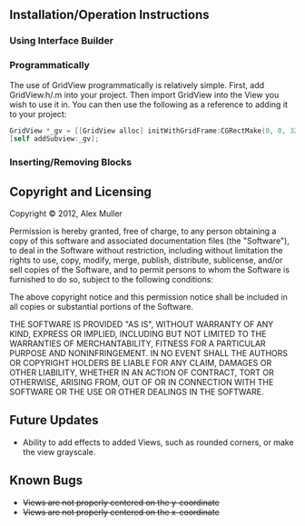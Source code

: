 ## Installation/Operation Instructions
### Using Interface Builder
### Programmatically
The use of GridView programmatically is relatively simple. First, add GridView.h/.m into your project. Then import GridView into the View you wish to use it in. You can then use the following as a reference to adding it to your project:
```objective-c
GridView *_gv = [[GridView alloc] initWithGridFrame:CGRectMake(0, 0, 320, 480) andBlockSize:CGSizeMake(40, 40)];
[self addSubview:_gv];
```
### Inserting/Removing Blocks

## Copyright and Licensing
Copyright © 2012, Alex Muller

Permission is hereby granted, free of charge, to any person obtaining a copy of this software and associated documentation files (the "Software"), to deal in the Software without restriction, including without limitation the rights to use, copy, modify, merge, publish, distribute, sublicense, and/or sell copies of the Software, and to permit persons to whom the Software is furnished to do so, subject to the following conditions:
 
The above copyright notice and this permission notice shall be included in all copies or substantial portions of the Software.
 
 THE SOFTWARE IS PROVIDED "AS IS", WITHOUT WARRANTY OF ANY KIND, EXPRESS OR IMPLIED, INCLUDING BUT 
 NOT LIMITED TO THE WARRANTIES OF MERCHANTABILITY, FITNESS FOR A PARTICULAR PURPOSE AND 
 NONINFRINGEMENT. IN NO EVENT SHALL THE AUTHORS OR COPYRIGHT HOLDERS BE LIABLE FOR ANY CLAIM, DAMAGES 
 OR OTHER LIABILITY, WHETHER IN AN ACTION OF CONTRACT, TORT OR OTHERWISE, ARISING FROM, OUT OF OR IN 
 CONNECTION WITH THE SOFTWARE OR THE USE OR OTHER DEALINGS IN THE SOFTWARE.

## Future Updates
* Ability to add effects to added Views, such as rounded corners, or make the view grayscale.

## Known Bugs
* ~~Views are not properly centered on the y-coordinate~~
* ~~Views are not properly centered on the x-coordinate~~
